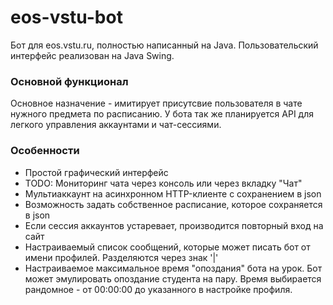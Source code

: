 # eos-vstu-bot
Бот для eos.vstu.ru, полностью написанный на Java.
Пользовательский интерфейс реализован на Java Swing.

### Основной функционал
Основное назначение - имитирует присутсвие пользователя в чате нужного 
предмета по расписанию. У бота так же планируется API для легкого управления
аккаунтами и чат-сессиями.

### Особенности
* Простой графический интерфейс
* TODO: Мониторинг чата через консоль или через вкладку "Чат"
* Мультиаккаунт на асинхронном HTTP-клиенте с сохранением в json
* Возможность задать собственное расписание, которое сохраняется в json
* Если сессия аккаунтов устаревает, производится повторный вход на сайт
* Настраиваемый список сообщений, которые может писать бот 
    от имени профилей. Разделяются через знак '|'
* Настраиваемое максимальное время "опоздания" бота на урок. Бот может 
    эмулировать опоздание студента на пару. Время выбирается рандомное -
    от 00:00:00 до указанного в настройке профиля.
